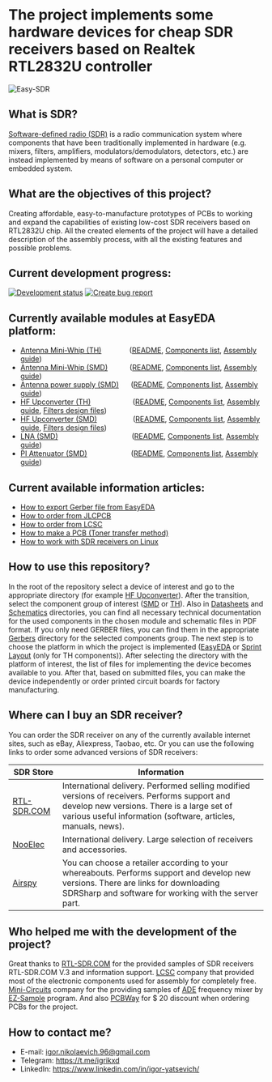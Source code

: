 # The project implements some hardware devices for cheap SDR receivers based on Realtek RTL2832U controller 

![Easy-SDR](https://github.com/IgrikXD/Easy-SDR/blob/master/Resources/Main-cover.png)

## What is SDR?
[Software-defined radio (SDR)] is a radio communication system where components that have been traditionally implemented in hardware (e.g. mixers, filters, amplifiers, modulators/demodulators, detectors, etc.) are instead implemented by means of software on a personal computer or embedded system.  

## What are the objectives of this project?
Creating affordable, easy-to-manufacture prototypes of PCBs to working and expand the capabilities of existing low-cost SDR receivers based on RTL2832U chip. All the created elements of the project will have a detailed description of the assembly process, with all the existing features and possible problems.

## Current development progress:
[![Development status](https://img.shields.io/badge/Trello-Development%20status-blue.svg?longCache=true&style=for-the-badge)](https://trello.com/b/7NEPnfiD/easysdr) [![Create bug report](https://img.shields.io/badge/Google%20Form-Create%20bug%20report-red.svg?longCache=true&style=for-the-badge)](https://docs.google.com/forms/d/e/1FAIpQLSeUFM1p15N_vk8X_blSnZp6jPlZe_qRhiRlmntscx6jF2yRqw/viewform?usp=sf_link)

## Currently available modules at EasyEDA platform:
- [Antenna Mini-Whip (TH)] &nbsp;&nbsp;&nbsp;&nbsp;&nbsp;&nbsp;&nbsp;&nbsp;&nbsp;&nbsp;&nbsp;&nbsp;&nbsp;([README](./Antenna%20Mini-Whip/README.md), [Components list](./Antenna%20Mini-Whip/TH/Components%20list.md), [Assembly guide](./Antenna%20Mini-Whip/TH/Assembly%20guide.md))
- [Antenna Mini-Whip (SMD)] &nbsp;&nbsp;&nbsp;&nbsp;&nbsp;&nbsp;&nbsp;&nbsp;&nbsp;&nbsp;([README](./Antenna%20Mini-Whip/README.md), [Components list](./Antenna%20Mini-Whip/SMD/Components%20list.md), [Assembly guide](./Antenna%20Mini-Whip/SMD/Assembly%20guide.md))
- [Antenna power supply (SMD)] &nbsp;&nbsp;&nbsp;&nbsp;&nbsp;([README](./Antenna%20power%20supply/README.md), [Components list](./Antenna%20power%20supply/SMD/Components%20list.md), [Assembly guide](./Antenna%20power%20supply/SMD/Assembly%20guide.md))
- [HF Upconverter (TH)] &nbsp;&nbsp;&nbsp;&nbsp;&nbsp;&nbsp;&nbsp;&nbsp;&nbsp;&nbsp;&nbsp;&nbsp;&nbsp;&nbsp;&nbsp;&nbsp;&nbsp;&nbsp;&nbsp;&nbsp;([README](./HF%20Upconverter/README.md), [Components list](./HF%20Upconverter/TH/Components%20list.md), [Assembly guide](./HF%20Upconverter/TH/Assembly%20guide.md), [Filters design files](./HF%20Upconverter/TH/Filters%20design%20files))
- [HF Upconverter (SMD)] &nbsp;&nbsp;&nbsp;&nbsp;&nbsp;&nbsp;&nbsp;&nbsp;&nbsp;&nbsp;&nbsp;&nbsp;&nbsp;&nbsp;&nbsp;&nbsp;&nbsp;([README](./HF%20Upconverter/README.md), [Components list](./HF%20Upconverter/SMD/Components%20list.md), [Assembly guide](./HF%20Upconverter/SMD/Assembly%20guide.md), [Filters design files](./HF%20Upconverter/SMD/Filters%20design%20files))
- [LNA (SMD)] &nbsp;&nbsp;&nbsp;&nbsp;&nbsp;&nbsp;&nbsp;&nbsp;&nbsp;&nbsp;&nbsp;&nbsp;&nbsp;&nbsp;&nbsp;&nbsp;&nbsp;&nbsp;&nbsp;&nbsp;&nbsp;&nbsp;&nbsp;&nbsp;&nbsp;&nbsp;&nbsp;&nbsp;&nbsp;&nbsp;&nbsp;&nbsp;&nbsp;&nbsp;&nbsp;&nbsp;([README](./LNA/README.md), [Components list](./LNA/SMD/Components%20list.md), [Assembly guide](./LNA/SMD/Assembly%20guide.md))
- [PI Attenuator (SMD)] &nbsp;&nbsp;&nbsp;&nbsp;&nbsp;&nbsp;&nbsp;&nbsp;&nbsp;&nbsp;&nbsp;&nbsp;&nbsp;&nbsp;&nbsp;&nbsp;&nbsp;&nbsp;&nbsp;&nbsp;&nbsp;([README](./PI%20Attenuator/README.md), [Components list](./PI%20Attenuator/SMD/Components%20list.md), [Assembly guide](./PI%20Attenuator/SMD/Assembly%20guide.md))

## Current available information articles:
- [How to export Gerber file from EasyEDA]
- [How to order from JLCPCB]
- [How to order from LCSC]
- [How to make a PCB (Toner transfer method)]
- [How to work with SDR receivers on Linux]

## How to use this repository?
In the root of the repository select a device of interest and go to the appropriate directory (for example [HF Upconverter](./HF%20Upconverter)). After the transition, select the component group of interest ([SMD](./HF%20Upconverter/SMD) or [TH](./HF%20Upconverter/TH)). Also in [Datasheets](./HF%20Upconverter/SMD/Datasheets) and [Schematics](./HF%20Upconverter/SMD/Schematics) directories, you can find all necessary technical documentation for the used components in the chosen module and schematic files in PDF format. If you only need GERBER files, you can find them in the appropriate [Gerbers](./HF%20Upconverter/SMD/Gerbers) directory for the selected components group. The next step is to choose the platform in which the project is implemented ([EasyEDA](./HF%20Upconverter/SMD/EasyEDA) or [Sprint Layout](./HF%20Upconverter/TH/Sprint%20Layout) (only for TH components)). After selecting the directory with the platform of interest, the list of files for implementing the device becomes available to you. After that, based on submitted files, you can make the device independently or order printed circuit boards for factory manufacturing.

## Where can I buy an SDR receiver?
You can order the SDR receiver on any of the currently available internet sites, such as eBay, Aliexpress, Taobao, etc. Or you can use the following links to order some advanced versions of SDR receivers:

| SDR Store | Information |
| --------- | ----------- |
| [RTL-SDR.COM] | International delivery. Performed selling modified versions of receivers. Performs support and develop new versions. There is a large set of various useful information (software, articles, manuals, news). |
| [NooElec] | International delivery. Large selection of receivers and accessories. |
| [Airspy] | You can choose a retailer according to your whereabouts. Performs support and develop new versions. There are links for downloading SDRSharp and software for working with the server part. |

## Who helped me with the development of the project?
Great thanks to [RTL-SDR.COM] for the provided samples of SDR receivers RTL-SDR.COM V.3 and information support. [LCSC] company that provided most of the electronic components used for assembly for completely free. [Mini-Circuits] company for the providing samples of [ADE] frequency mixer by [EZ-Sample] program. And also [PCBWay] for $ 20 discount when ordering PCBs for the project.

## How to contact me?
- E-mail: igor.nikolaevich.96@gmail.com
- Telegram: https://t.me/igrikxd
- LinkedIn: https://www.linkedin.com/in/igor-yatsevich/

[Software-defined radio (SDR)]: <https://en.wikipedia.org/wiki/Software-defined_radio>
[RTL-SDR.COM]: <https://www.rtl-sdr.com/buy-rtl-sdr-dvb-t-dongles/>
[NooElec]: <http://www.nooelec.com/store/sdr.html>
[Airspy]: <https://airspy.com/purchase/>
[LCSC]: <https://lcsc.com/>
[Mini-Circuits]: <https://ww2.minicircuits.com/homepage/homepage.html>
[PCBWay]: <https://www.pcbway.com/>
[ADE]: <https://www.minicircuits.com/WebStore/dashboard.html?model=ADE-1%2B>
[EZ-Sample]: <https://ww2.minicircuits.com/support/ez_sample.html>
[Antenna Mini-Whip (TH)]: <https://easyeda.com/igor.nikolaevich.96/Antenna_Mini_Whip-d8935f151d3a4221a9a3aacae3acdb65>
[Antenna Mini-Whip (SMD)]: <https://easyeda.com/IgrikXD/Antenna_Mini_Whip_SMD-74e9e6740b814f6c901a811855125754>
[Antenna power supply (SMD)]: <https://easyeda.com/IgrikXD/Antenna-power-supply-SMD>
[HF Upconverter (TH)]: <https://easyeda.com/IgrikXD/HF_Upconverter_ADE_series_mixers-b319a09d843a495baa5be52cb93d76d8>
[HF Upconverter (SMD)]: <https://easyeda.com/IgrikXD/HF_Upconverter_SMD-3cfb364d4cd2413abd3e60c4312f322d>
[LNA (SMD)]: <https://easyeda.com/IgrikXD/LNA-SMD>
[PI Attenuator (SMD)]: <https://easyeda.com/IgrikXD/PI-Attenuator-SMD>
[How to export Gerber file from EasyEDA]: <./Useful%20info/How%20to%20export%20Gerber%20file%20from%20EasyEDA.md>
[How to order from JLCPCB]: <./Useful%20info/How%20to%20order%20from%20JLCPCB.md>
[How to order from LCSC]: <./Useful%20info/How%20to%20order%20from%20LCSC.md>
[How to make a PCB (Toner transfer method)]: <./Useful%20info/How%20to%20make%20a%20PCB%20(Toner%20transfer%20method).md>
[How to work with SDR receivers on Linux]: <./Useful%20info/How%20to%20work%20with%20SDR%20receivers%20on%20Linux.md>
